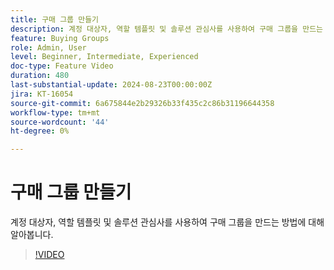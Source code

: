 ```yaml
---
title: 구매 그룹 만들기
description: 계정 대상자, 역할 템플릿 및 솔루션 관심사를 사용하여 구매 그룹을 만드는 방법에 대해 알아봅니다.
feature: Buying Groups
role: Admin, User
level: Beginner, Intermediate, Experienced
doc-type: Feature Video
duration: 480
last-substantial-update: 2024-08-23T00:00:00Z
jira: KT-16054
source-git-commit: 6a675844e2b29326b33f435c2c86b31196644358
workflow-type: tm+mt
source-wordcount: '44'
ht-degree: 0%

---
```



# 구매 그룹 만들기

계정 대상자, 역할 템플릿 및 솔루션 관심사를 사용하여 구매 그룹을 만드는 방법에 대해 알아봅니다.

>[!VIDEO](https://video.tv.adobe.com/v/3451768/?learn=on&captions=kor)
